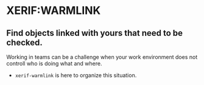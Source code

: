 # XERIF:WARMLINK
## Find objects linked with yours that need to be checked.

Working in teams can be a challenge when your work environment does not controll who is doing what and where.

* `xerif-warmlink` is here to organize this situation.



